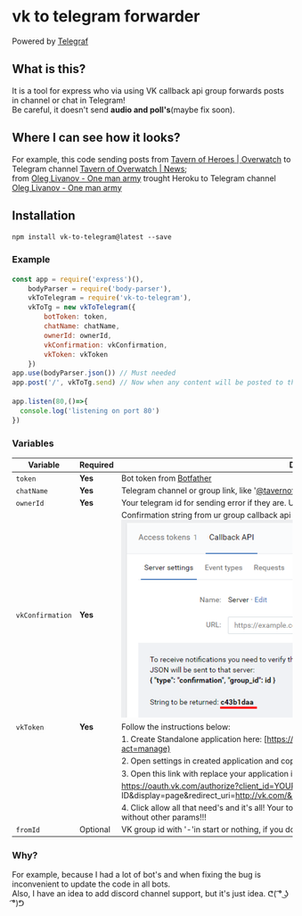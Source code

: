 # vk to telegram forwarder
Powered by [Telegraf](https://github.com/telegraf/telegraf)  
## What is this?  
It is a tool for express who via using VK callback api group forwards posts in channel or chat in Telegram!  
Be careful, it doesn't send **audio and poll's**(maybe fix soon).
## Where I can see how it looks?
For example, this code sending posts from [Tavern of Heroes | Overwatch](https://vk.com/tavernofoverwatch) to Telegram channel [Tavern of Overwatch | News](https://t.me/tavernofoverwatchnews);  
from [Oleg Livanov - One man army](https://vk.com/oleglivanovgaming) trought Heroku to Telegram channel [Oleg Livanov - One man army](https://t.me/oleglivanovgaming)
## Installation
    npm install vk-to-telegram@latest --save
### Example
```js
const app = require('express')(),
    bodyParser = require('body-parser'),
    vkToTelegram = require('vk-to-telegram'),
    vkToTg = new vkToTelegram({
        botToken: token,
        chatName: chatName,
        ownerId: ownerId,
        vkConfirmation: vkConfirmation,
        vkToken: vkToken
    })
app.use(bodyParser.json()) // Must needed
app.post('/', vkToTg.send) // Now when any content will be posted to this path it's gone to sent to Telegram

app.listen(80,()=>{
  console.log('listening on port 80')
})  
```
### Variables
| Variable | Required | Description |
| - |-| - |
| `token` | **Yes** | Bot token from [Botfather](https://t.me/botfather)    |
| `chatName` | **Yes**  | Telegram channel or group link, like '[@tavernofheroes](https://t.me/tavernofoverwatchnews)' |
| `ownerId`|**Yes** | Your telegram id for sending error if they are. U can get know it from [@getidsbot](https://t.me/getidsbot) |
| `vkConfirmation` | **Yes** | Confirmation string from ur group callback api server: ![](docs/vkcallback.png)  |
| `vkToken` | **Yes** | Follow the instructions below:|
|||1. Create Standalone application here: [https://vk.com/apps?act=manage](https://vk.com/apps?act=manage) |
|||2. Open settings in created application and copy application id |
|||3. Open this link with replace your application id: |
|||https://oauth.vk.com/authorize?client_id=YOUR APPLICATION ID&display=page&redirect_uri=http://vk.com/&scope=offline,video,docs&response_type=token&v=5.73|
|||4. Click allow all that need's and it's all! Your token is in query url, do not copy all link, only token without other params!!!  |
|`fromId` | Optional | VK group id with '-'in start or nothing, if you don't need check. |

### Why?

For example, because I had a lot of bot's and when fixing the bug is inconvenient to update the code in all bots.  
Also, I have an idea to add discord channel support, but it's just idea. ᕦ( ͡° ͜ʖ ͡°)ᕤ
